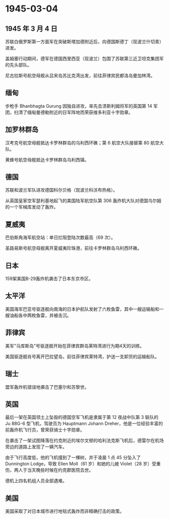# 1945-03-04

## 1945 年 3 月 4 日

苏联白俄罗斯第一方面军在突破斯塔加德附近后，向德国斯德丁（现波兰什切青）进发。

盖姆塞行动期间，德军在德国西里西亚（现波兰）包围了苏联第三近卫坦克集团军的先头部队。

尼古拉斯号航空母舰从吕宋岛苏比克湾出发，前往菲律宾民都洛岛曼加林湾。

## 缅甸

步枪手 Bhanbhagta Gurung 因独自进攻，率先击溃斯利姆将军的英国第 14
军团，扫清了缅甸曼德勒附近的日军阵地而荣获维多利亚十字勋章。

## 加罗林群岛

汉考克号航空母舰抵达卡罗林群岛的乌利西环礁；第 6 航空大队接替第 80
航空大队。

黄蜂号航空母舰抵达卡罗林群岛乌利西镇。

## 德国

苏联和波兰军队进攻德国科尔贝格（现波兰科沃布热格）。

从英国皇家空军瑟利基地起飞的美国陆军航空队第 306
轰炸机大队对德国乌尔姆的一个军械库发动了轰炸。

## 夏威夷

巴伯斯角海军航空站：单日拦阻登陆次数最高（69 次）。

圣路易斯号航空母舰离开夏威夷珍珠港，前往卡罗林群岛乌利西环礁。

## 日本

159架美国B-29轰炸机袭击了日本东京市区。

## 太平洋

美国海军巴亚号驱逐舰向南海的日本护航队发射了六枚鱼雷，其中一艘运输船和一艘油船各中两枚鱼雷，并被击沉。

## 菲律宾

美军"马库斯岛"号驱逐舰开始在菲律宾群岛莱特湾进行为期4天的训练。

美国驱逐舰肖号离开巴拉望岛，前往菲律宾莱特湾，护送一支卸货的运输船队。

## 瑞士

盟军轰炸机错误地袭击了巴塞尔和苏黎世。

## 英国

最后一架在英国领土上坠毁的德国空军飞机是隶属于第 12 夜战中队第 3 联队的
Ju 88G-6 型飞机，驾驶员为 Hauptmann Johann
Dreher，他是一位经验丰富的前轰炸机飞行员，曾荣获骑士十字勋章。

在袭击了一架试图降落在约克附近的埃尔文顿的哈利法克斯飞机后，德雷尔在机场旁边的道路上发现了一辆汽车。

由于飞行高度低，他的飞机撞到了一棵树，并于凌晨 1 点 45 分坠入了
Dunnington Lodge，导致 Ellen Moll（61 岁）和她的儿媳 Violet（28
岁）受重伤，两人于当天晚些时候在约克郡医院去世。

德机上四名机组人员全部遇难。

## 美国

美国采取了对日本城市进行地毯式轰炸而非精确打击的政策。

